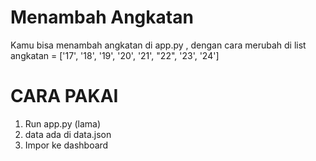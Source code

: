 # Menambah Angkatan
Kamu bisa menambah angkatan di app.py , dengan cara merubah di list 
angkatan = ['17', '18', '19', '20', '21', "22", '23', '24'] 

# CARA PAKAI

1. Run app.py (lama)
2. data ada di data.json
3. Impor ke dashboard
